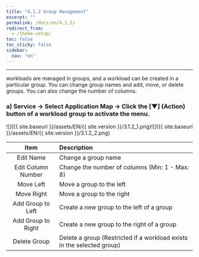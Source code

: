 ```yaml
---
title: "4.1.2 Group Management"
excerpt: ""
permalink: /docs/en/4.1.2/
redirect_from:
  - /theme-setup/
toc: false
toc_sticky: false
sidebar:
  nav: "en"
---
```



---

workloads are managed in groups, and a workload can be created in a particular group. You can change group names and add, move, or delete groups. You can also change the number of columns.

### a\) Service → Select Application Map → Click the [▼] (Action) button of a workload group to activate the menu.
![]({{ site.baseurl }}/assets/EN/{{ site.version }}/3.1.2_1.png)![]({{ site.baseurl }}/assets/EN/{{ site.version }}/3.1.2_2.png)

| Item | Description |
| :---: | :--- |
| Edit Name | Change a group name |
| Edit Column Number | Change the number of columns \(Min: 1 - Max: 8\) |
| Move Left | Move a group to the left |
| Move Right | Move a group to the right |
| Add Group to Left | Create a new group to the left of a group |
| Add Group to Right | Create a new group to the right of a group |
| Delete Group | Delete a group \(Restricted if a workload exists in the selected group\) |
